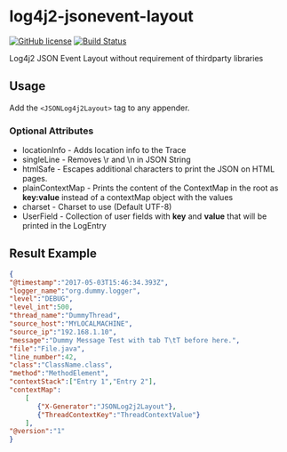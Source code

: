 # log4j2-jsonevent-layout

[![GitHub license](https://img.shields.io/badge/license-LGPL-blue.svg)](https://raw.githubusercontent.com/dubasdey/log4j2-jsonevent-layout/master/LICENSE)
[![Build Status](https://travis-ci.org/dubasdey/log4j2-jsonevent-layout.svg?branch=master)](https://travis-ci.org/dubasdey/log4j2-jsonevent-layout)


Log4j2 JSON Event Layout without requirement of thirdparty libraries

## Usage

Add the `<JSONLog4j2Layout>` tag to any appender.

### Optional Attributes

* locationInfo - Adds location info to the Trace
* singleLine - Removes \r and \n in JSON String
* htmlSafe - Escapes additional characters to print the JSON on HTML pages.
* plainContextMap - Prints the content of the ContextMap in the root as __key:value__ instead of a contextMap object with the values
* charset - Charset to use (Default UTF-8)
* UserField - Collection of user fields with __key__ and __value__ that will be printed in the LogEntry


## Result Example

```json
{
"@timestamp":"2017-05-03T15:46:34.393Z",
"logger_name":"org.dummy.logger",
"level":"DEBUG",
"level_int":500,
"thread_name":"DummyThread",
"source_host":"MYLOCALMACHINE",
"source_ip":"192.168.1.10",
"message":"Dummy Message Test with tab T\tT before here.",
"file":"File.java",
"line_number":42,
"class":"ClassName.class",
"method":"MethodElement",
"contextStack":["Entry 1","Entry 2"],
"contextMap":
    [
       {"X-Generator":"JSONLog2j2Layout"},
       {"ThreadContextKey":"ThreadContextValue"}
    ],
"@version":"1"
}
```


